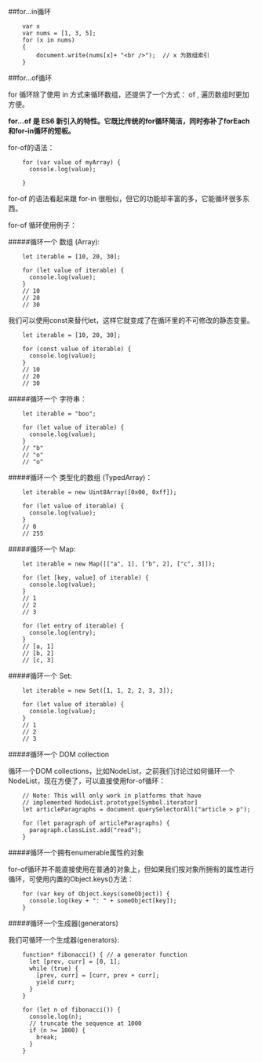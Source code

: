 ##for...in循环

		var x
		var nums = [1, 3, 5];
		for (x in nums)
		{
		    document.write(nums[x]+ "<br />");  // x 为数组索引
		}


##for...of循环

for 循环除了使用 in 方式来循环数组，还提供了一个方式： of , 遍历数组时更加方便。

**for...of 是 ES6 新引入的特性。它既比传统的for循环简洁，同时弥补了forEach和for-in循环的短板。**

for-of的语法：
		
		for (var value of myArray) {
		  console.log(value);

		}
for-of 的语法看起来跟 for-in 很相似，但它的功能却丰富的多，它能循环很多东西。

for-of 循环使用例子：

#####循环一个 数组 (Array):
		
		let iterable = [10, 20, 30];
		
		for (let value of iterable) {
		  console.log(value);
		}
		// 10
		// 20
		// 30

我们可以使用const来替代let，这样它就变成了在循环里的不可修改的静态变量。

		let iterable = [10, 20, 30];
		
		for (const value of iterable) {
		  console.log(value);
		}
		// 10
		// 20
		// 30

#####循环一个 字符串：

		let iterable = "boo";
		
		for (let value of iterable) {
		  console.log(value);
		}
		// "b"
		// "o"
		// "o"

#####循环一个 类型化的数组 (TypedArray)：
		
		let iterable = new Uint8Array([0x00, 0xff]);
		
		for (let value of iterable) {
		  console.log(value);
		}
		// 0
		// 255

#####循环一个 Map:

		let iterable = new Map([["a", 1], ["b", 2], ["c", 3]]);
		
		for (let [key, value] of iterable) {
		  console.log(value);
		}
		// 1
		// 2
		// 3
		
		for (let entry of iterable) {
		  console.log(entry);
		}
		// [a, 1]
		// [b, 2]
		// [c, 3]

#####循环一个 Set:

		let iterable = new Set([1, 1, 2, 2, 3, 3]);
		
		for (let value of iterable) {
		  console.log(value);
		}
		// 1
		// 2
		// 3

#####循环一个 DOM collection

循环一个DOM collections，比如NodeList，之前我们讨论过如何循环一个NodeList，现在方便了，可以直接使用for-of循环：
		
		// Note: This will only work in platforms that have
		// implemented NodeList.prototype[Symbol.iterator]
		let articleParagraphs = document.querySelectorAll("article > p");
		
		for (let paragraph of articleParagraphs) {
		  paragraph.classList.add("read");
		}

#####循环一个拥有enumerable属性的对象

for–of循环并不能直接使用在普通的对象上，但如果我们按对象所拥有的属性进行循环，可使用内置的Object.keys()方法：

		for (var key of Object.keys(someObject)) {
		  console.log(key + ": " + someObject[key]);
		}

#####循环一个生成器(generators)

我们可循环一个生成器(generators):

		function* fibonacci() { // a generator function
		  let [prev, curr] = [0, 1];
		  while (true) {
		    [prev, curr] = [curr, prev + curr];
		    yield curr;
		  }
		}
		
		for (let n of fibonacci()) {
		  console.log(n);
		  // truncate the sequence at 1000
		  if (n >= 1000) {
		    break;
		  }
		}